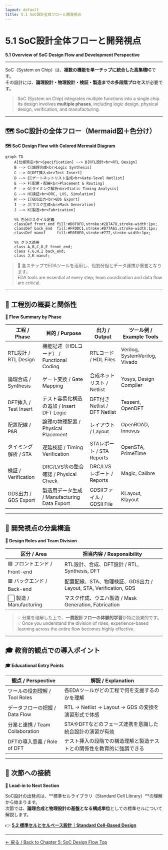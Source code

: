 ```yaml
---
layout: default
title: 5.1 SoC設計全体フローと開発視点
---
```


# 5.1 SoC設計全体フローと開発視点  
**5.1 Overview of SoC Design Flow and Development Perspective**

---

SoC（System on Chip）は、**複数の機能を単一チップに統合した高集積IC**です。  
その設計には、**論理設計・物理設計・検証・製造までの多段階プロセス**が必要です。

> SoC (System on Chip) integrates multiple functions into a single chip.  
> Its design involves **multiple phases**, including logic design, physical design, verification, and manufacturing.

---

## 🗺️ SoC設計の全体フロー（Mermaid図＋色分け）  
**🗺️ SoC Design Flow with Colored Mermaid Diagram**

```mermaid
graph TD
    A[仕様策定<br>Specification] --> B[RTL設計<br>RTL Design]
    B --> C[論理合成<br>Logic Synthesis]
    C --> D[DFT挿入<br>Test Insert]
    D --> E[ゲートネットリスト生成<br>Gate-level Netlist]
    E --> F[配置・配線<br>Placement & Routing]
    F --> G[タイミング解析<br>Static Timing Analysis]
    G --> H[検証<br>DRC, LVS, Simulation]
    H --> I[GDS出力<br>GDS Export]
    I --> J[マスク生成<br>Mask Generation]
    J --> K[製造<br>Fabrication]

    %% 色分けスタイル定義
    classDef front_end fill:#D0F0FD,stroke:#2B7A78,stroke-width:1px;
    classDef back_end  fill:#FFDDC1,stroke:#D77A61,stroke-width:1px;
    classDef manuf     fill:#E0E0E0,stroke:#777,stroke-width:1px;

    %% クラス適用
    class A,B,C,D,E front_end;
    class F,G,H,I back_end;
    class J,K manuf;
```

> 🎯 各ステップでEDAツールを活用し、役割分担とデータ連携が重要となります。  
> EDA tools are essential at every step; team coordination and data flow are critical.

---

## 🔧 工程別の概要と関係性  
**🔧 Flow Summary by Phase**

| 工程 / Phase            | 目的 / Purpose                             | 出力 / Output              | ツール例 / Example Tools           |
|-------------------------|--------------------------------------------|-----------------------------|-------------------------------------|
| RTL設計 / RTL Design    | 機能記述（HDLコード） / Functional Coding   | RTLコード / HDL Files       | Verilog, SystemVerilog, Vivado     |
| 論理合成 / Synthesis    | ゲート変換 / Gate Mapping                  | 合成ネットリスト / Netlist  | Yosys, Design Compiler              |
| DFT挿入 / Test Insert   | テスト容易化構造の追加 / Insert DFT Logic | DFT付きNetlist / DFT Netlist | Tessent, OpenDFT                    |
| 配置配線 / P&R          | 論理の物理配置 / Physical Placement        | レイアウト / Layout         | OpenROAD, Innovus                   |
| タイミング解析 / STA    | 遅延検証 / Timing Verification             | STAレポート / STA Reports   | OpenSTA, PrimeTime                  |
| 検証 / Verification     | DRC/LVS等の整合確認 / Physical Check       | DRC/LVSレポート / Reports   | Magic, Calibre                      |
| GDS出力 / GDS Export    | 製造用データ生成 / Manufacturing Data Export | GDSIIファイル / GDSII File | KLayout, Klayout                    |

---

## 🧠 開発視点の分業構造  
**🧠 Design Roles and Team Division**

| 区分 / Area           | 担当内容 / Responsibility                                        |
|------------------------|------------------------------------------------------------------|
| 🟦 フロントエンド / Front-end | RTL設計、合成、DFT設計 / RTL, Synthesis, DFT                        |
| 🟥 バックエンド / Back-end   | 配置配線、STA、物理検証、GDS出力 / Layout, STA, Verification, GDS |
| ⬜️ 製造 / Manufacturing     | マスク作成、ウエハ製造 / Mask Generation, Fabrication              |

> 💡 分業を理解した上で、**一貫設計フローの体験的学習**が特に効果的です。  
> 💡 Once you understand the division of roles, experience-based learning across the entire flow becomes highly effective.

---

## 🎓 教育的観点での導入ポイント  
**🎓 Educational Entry Points**

| 観点 / Perspective             | 解説 / Explanation                                                   |
|--------------------------------|----------------------------------------------------------------------|
| ツールの役割理解 / Tool Roles   | 各EDAツールがどの工程で何を支援するのかを理解                         |
| データフローの把握 / Data Flow | RTL → Netlist → Layout → GDS の変換を演習形式で体感                     |
| 分業と連携 / Team Collaboration | STAやDFTなどのフェーズ連携を意識した統合設計の演習が有効                |
| DFTの導入意義 / Role of DFT     | テスト挿入の段階での構造理解と製造テストとの関係性を教育的に強調できる |

---

## 🧭 次節への接続  
**🧭 Lead-in to Next Section**

SoC設計の出発点は、**標準セルライブラリ（Standard Cell Library）**の理解から始まります。  
次節では、**論理合成と物理設計の基盤となる構成単位**としての標準セルについて解説します。

👉 [**5.2 標準セルとセルベース設計｜Standard Cell-Based Design**](5.2_standard_cell_based_design.md)

---

[← 戻る / Back to Chapter 5: SoC Design Flow Top](./README.md)
